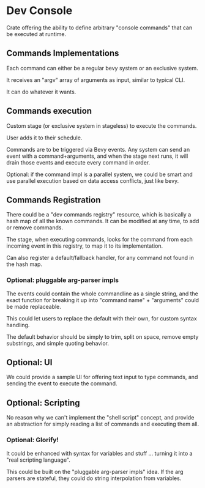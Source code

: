 # Dev Console

Crate offering the ability to define arbitrary "console commands" that can
be executed at runtime.

## Commands Implementations

Each command can either be a regular bevy system or an exclusive system.

It receives an "argv" array of arguments as input, similar to typical CLI.

It can do whatever it wants.

## Commands execution

Custom stage (or exclusive system in stageless) to execute the commands.

User adds it to their schedule.

Commands are to be triggered via Bevy events. Any system can send an event
with a command+arguments, and when the stage next runs, it will drain those
events and execute every command in order.

Optional: if the command impl is a parallel system, we could be smart and
use parallel execution based on data access conflicts, just like bevy.

## Commands Registration

There could be a "dev commands registry" resource, which is basically a
hash map of all the known commands. It can be modified at any time, to add
or remove commands.

The stage, when executing commands, looks for the command from each incoming
event in this registry, to map it to its implementation.

Can also register a default/fallback handler, for any command not found in
the hash map.

### Optional: pluggable arg-parser impls

The events could contain the whole commandline as a single string, and the
exact function for breaking it up into "command name" + "arguments" could
be made replaceable.

This could let users to replace the default with their own, for custom
syntax handling.

The default behavior should be simply to trim, split on space, remove empty
substrings, and simple quoting behavior.

## Optional: UI

We could provide a sample UI for offering text input to type commands, and
sending the event to execute the command.

## Optional: Scripting

No reason why we can't implement the "shell script" concept, and provide
an abstraction for simply reading a list of commands and executing them all.

### Optional: Glorify!

It could be enhanced with syntax for variables and stuff ... turning it into
a "real scripting language".

This could be built on the "pluggable arg-parser impls" idea. If the arg
parsers are stateful, they could do string interpolation from variables.
